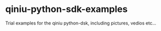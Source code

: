 # qiniu-python-sdk-examples
Trial examples for the qiniu python-dsk, including pictures, vedios etc...

